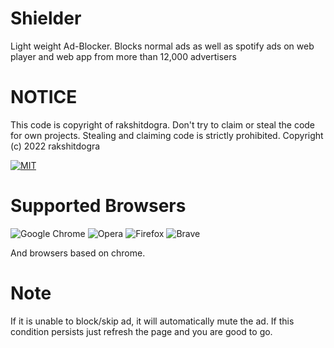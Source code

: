 # Shielder
Light weight Ad-Blocker. Blocks normal ads as well as spotify ads on web player and web app from more than 12,000 advertisers


# NOTICE
This code is copyright of rakshitdogra. Don't try to claim or steal the code for own projects. Stealing and claiming code is strictly prohibited.
Copyright (c) 2022 rakshitdogra

[![MIT](https://img.shields.io/github/license/rakshitdogra/yt-video-downloader)](https://github.com/rakshitdogra/yt-video-downloader/blob/main/LICENSE)

# Supported Browsers

![Google Chrome](https://img.shields.io/badge/Google%20Chrome-4285F4?style=for-the-badge&logo=GoogleChrome&logoColor=white)
![Opera](https://img.shields.io/badge/Opera-FF1B2D?style=for-the-badge&logo=Opera&logoColor=white)
![Firefox](https://img.shields.io/badge/Firefox-FF7139?style=for-the-badge&logo=Firefox-Browser&logoColor=white)
![Brave](https://img.shields.io/badge/Brave-FB542B?style=for-the-badge&logo=Brave&logoColor=white)

And browsers based on chrome.
# Note 
If it is unable to block/skip ad, it will automatically mute the ad. If this condition persists just refresh the page and you are good to go.
